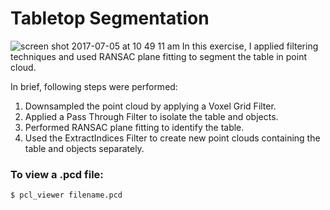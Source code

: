 # Tabletop Segmentation
![screen shot 2017-07-05 at 10 49 11 am](https://user-images.githubusercontent.com/20687560/27878614-aff58b20-6173-11e7-909d-41d5d21a23d6.png)
In this exercise, I applied filtering techniques and used RANSAC plane fitting to segment the table in point cloud.  


In brief, following steps were performed:

1. Downsampled the point cloud by applying a Voxel Grid Filter.
2. Applied a Pass Through Filter to isolate the table and objects.
3. Performed RANSAC plane fitting to identify the table.
4. Used the ExtractIndices Filter to create new point clouds containing the table and objects separately.

### To view a .pcd file:

```
$ pcl_viewer filename.pcd 
```
